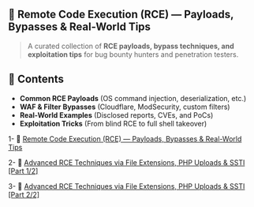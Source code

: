 ## 🚀 Remote Code Execution (RCE) — Payloads, Bypasses & Real-World Tips

> A curated collection of **RCE payloads, bypass techniques, and exploitation tips** for bug bounty hunters and penetration testers.  

## 📌 Contents  
- **Common RCE Payloads** (OS command injection, deserialization, etc.)  
- **WAF & Filter Bypasses** (Cloudflare, ModSecurity, custom filters)  
- **Real-World Examples** (Disclosed reports, CVEs, and PoCs)  
- **Exploitation Tricks** (From blind RCE to full shell takeover)  

1- 🚨 [Remote Code Execution (RCE) — Payloads, Bypasses & Real-World Tips](https://github.com/cybersecplayground/bugbounty-Tips-and-Tricks/blob/main/RCE/Remote%20Code%20Execution%20(RCE)%20%E2%80%94%20Payloads%2C%20Bypasses%20%26%20Real-World%20Tips.md)

2- 🚨 [Advanced RCE Techniques via File Extensions, PHP Uploads & SSTI [Part 1/2]](https://github.com/cybersecplayground/bugbounty-Tips-and-Tricks/blob/main/RCE/advanced_rce_part1.md)

3- 🚨 [Advanced RCE Techniques via File Extensions, PHP Uploads & SSTI [Part 2/2]](https://github.com/cybersecplayground/bugbounty-Tips-and-Tricks/blob/main/RCE/advanced_rce_part2.md)
